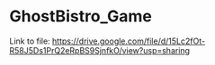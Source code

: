 # GhostBistro_Game

Link to file: https://drive.google.com/file/d/15Lc2fOt-R58J5Ds1PrQ2eRpBS9SjnfkO/view?usp=sharing
